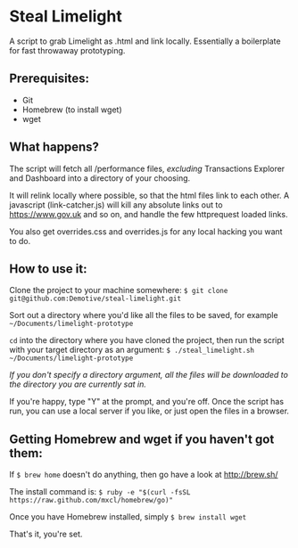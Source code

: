 Steal Limelight
===================

A script to grab Limelight as .html and link locally. Essentially a boilerplate for fast throwaway prototyping.


Prerequisites:
--------------

- Git
- Homebrew (to install wget)
- wget


What happens?
-------------

The script will fetch all /performance files, *excluding* Transactions Explorer and Dashboard into a directory of your choosing.

It will relink locally where possible, so that the html files link to each other. A javascript (link-catcher.js) will kill any absolute links out to https://www.gov.uk and so on, and handle the few httprequest loaded links.

You also get overrides.css and overrides.js for any local hacking you want to do.


How to use it:
--------------

Clone the project to your machine somewhere: `$ git clone git@github.com:Demotive/steal-limelight.git`

Sort out a directory where you'd like all the files to be saved, for example `~/Documents/limelight-prototype`

`cd` into the directory where you have cloned the project, then run the script with your target directory as an argument: `$ ./steal_limelight.sh ~/Documents/limelight-prototype`

*If you don't specify a directory argument, all the files will be downloaded to the directory you are currently sat in.*

If you're happy, type "Y" at the prompt, and you're off. Once the script has run, you can use a local server if you like, or just open the files in a browser.


Getting Homebrew and wget if you haven't got them:
--------------------------------------------------

If `$ brew home` doesn't do anything, then go have a look at http://brew.sh/

The install command is: `$ ruby -e "$(curl -fsSL https://raw.github.com/mxcl/homebrew/go)"`

Once you have Homebrew installed, simply `$ brew install wget`

That's it, you're set.


